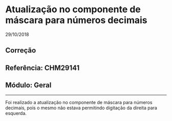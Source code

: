 # Atualização no componente de máscara para números decimais
29/10/2018
## Correção
## Referência: CHM29141
## Módulo: Geral
***
Foi realizado a atualização no componente de máscara para números decimais, pois o mesmo não estava permitindo digitação da direita para esquerda.